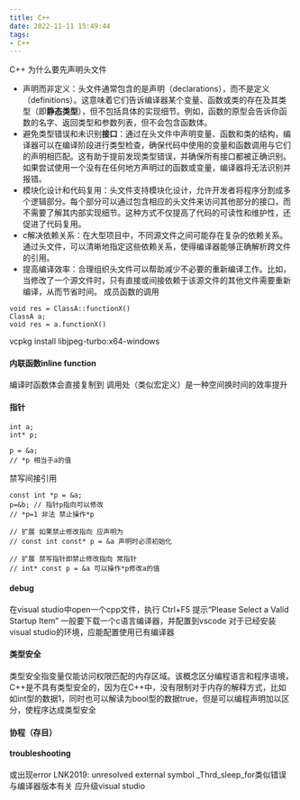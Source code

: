 ```yaml
---
title: C++
date: 2022-11-11 15:49:44
tags:
- C++
---
```

C++ 为什么要先声明头文件
+ 声明而非定义：头文件通常包含的是声明（declarations），而不是定义（definitions）。这意味着它们告诉编译器某个变量、函数或类的存在及其类型（即**静态类型**），但不包括具体的实现细节。例如，函数的原型会告诉你函数的名字、返回类型和参数列表，但不会包含函数体。
+ 避免类型错误和未识别**接口**：通过在头文件中声明变量、函数和类的结构，编译器可以在编译阶段进行类型检查，确保代码中使用的变量和函数调用与它们的声明相匹配。这有助于提前发现类型错误，并确保所有接口都被正确识别。如果尝试使用一个没有在任何地方声明过的函数或变量，编译器将无法识别并报错。
+ 模块化设计和代码复用：头文件支持模块化设计，允许开发者将程序分割成多个逻辑部分。每个部分可以通过包含相应的头文件来访问其他部分的接口，而不需要了解其内部实现细节。这种方式不仅提高了代码的可读性和维护性，还促进了代码复用。
+ c解决依赖关系：在大型项目中，不同源文件之间可能存在复杂的依赖关系。通过头文件，可以清晰地指定这些依赖关系，使得编译器能够正确解析跨文件的引用。
+ 提高编译效率：合理组织头文件可以帮助减少不必要的重新编译工作。比如，当修改了一个源文件时，只有直接或间接依赖于该源文件的其他文件需要重新编译，从而节省时间。
成员函数的调用
```
void res = ClassA::functionX()
ClassA a;
void res = a.functionX()
```

vcpkg install libjpeg-turbo:x64-windows

#### 内联函数inline function
编译时函数体会直接复制到 调用处（类似宏定义）是一种空间换时间的效率提升

#### 指针
```
int a; 
int* p;

p = &a;
// *p 相当于a的值
```
禁写间接引用
```
const int *p = &a;
p=&b; // 指针p指向可以修改
// *p=1 非法 禁止操作*p 

// 扩展 如果禁止修改指向 应声明为
// const int const* p = &a 声明时必须初始化

// 扩展 禁写指针即禁止修改指向 常指针
// int* const p = &a 可以操作*p修改a的值
```
#### debug
在visual studio中open一个cpp文件，执行 Ctrl+F5 提示“Please Select a Valid Startup Item”
一般要下载一个c语言编译器，并配置到vscode
对于已经安装visual studio的环境，应能配置使用已有编译器


#### 类型安全
类型安全指变量仅能访问权限匹配的内存区域。该概念区分编程语言和程序语境，C++是不具有类型安全的，因为在C++中，没有限制对于内存的解释方式，比如如int型的数据1，同时也可以解读为bool型的数据true，但是可以编程声明加以区分，使程序达成类型安全

#### 协程（存目）

#### troubleshooting
或出现error LNK2019: unresolved external symbol _Thrd_sleep_for类似错误 与编译器版本有关 应升级visual studio
